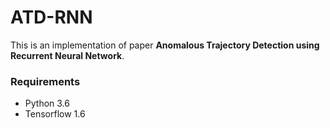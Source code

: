 # ATD-RNN

This is an implementation of paper **Anomalous Trajectory Detection using Recurrent Neural Network**.


### Requirements

- Python 3.6
- Tensorflow 1.6
